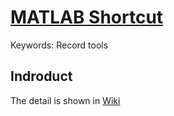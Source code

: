 # [MATLAB Shortcut](https://github.com/LLiang-Li/MATLAB_SHORTKEY/wiki)
Keywords: Record tools
## Indroduct
The detail is shown in [Wiki](https://github.com/LLiang-Li/MATLAB_SHORTKEY/wiki)
